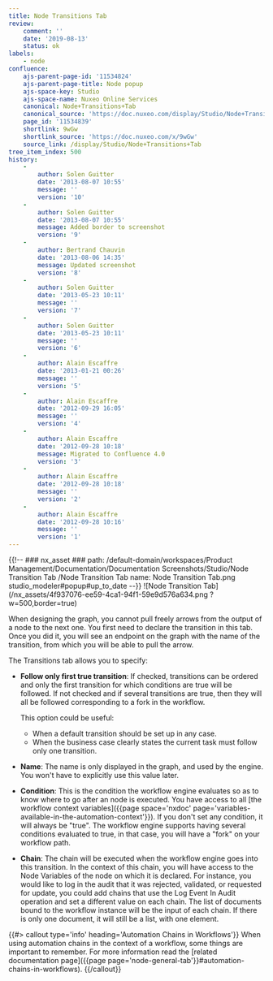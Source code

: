 ```yaml
---
title: Node Transitions Tab
review:
    comment: ''
    date: '2019-08-13'
    status: ok
labels:
    - node
confluence:
    ajs-parent-page-id: '11534824'
    ajs-parent-page-title: Node popup
    ajs-space-key: Studio
    ajs-space-name: Nuxeo Online Services
    canonical: Node+Transitions+Tab
    canonical_source: 'https://doc.nuxeo.com/display/Studio/Node+Transitions+Tab'
    page_id: '11534839'
    shortlink: 9wGw
    shortlink_source: 'https://doc.nuxeo.com/x/9wGw'
    source_link: /display/Studio/Node+Transitions+Tab
tree_item_index: 500
history:
    -
        author: Solen Guitter
        date: '2013-08-07 10:55'
        message: ''
        version: '10'
    -
        author: Solen Guitter
        date: '2013-08-07 10:55'
        message: Added border to screenshot
        version: '9'
    -
        author: Bertrand Chauvin
        date: '2013-08-06 14:35'
        message: Updated screenshot
        version: '8'
    -
        author: Solen Guitter
        date: '2013-05-23 10:11'
        message: ''
        version: '7'
    -
        author: Solen Guitter
        date: '2013-05-23 10:11'
        message: ''
        version: '6'
    -
        author: Alain Escaffre
        date: '2013-01-21 00:26'
        message: ''
        version: '5'
    -
        author: Alain Escaffre
        date: '2012-09-29 16:05'
        message: ''
        version: '4'
    -
        author: Alain Escaffre
        date: '2012-09-28 10:18'
        message: Migrated to Confluence 4.0
        version: '3'
    -
        author: Alain Escaffre
        date: '2012-09-28 10:18'
        message: ''
        version: '2'
    -
        author: Alain Escaffre
        date: '2012-09-28 10:16'
        message: ''
        version: '1'
---
```


{{!--     ### nx_asset ###
    path: /default-domain/workspaces/Product Management/Documentation/Documentation Screenshots/Studio/Node Transition Tab /Node Transition Tab
    name: Node Transition Tab.png
    studio_modeler#popup#up_to_date
--}}
![Node Transition Tab](/nx_assets/4f937076-ee59-4ca1-94f1-59e9d576a634.png ?w=500,border=true)

When designing the graph, you cannot pull freely arrows from the output of a node to the next one. You first need to declare the transition in this tab. Once you did it, you will see an endpoint on the graph with the name of the transition, from which you will be able to pull the arrow.

The Transitions tab allows you to specify:

- **Follow only first true transition**: If checked, transitions can be ordered and only the first transition for which conditions are true will be followed. If not checked and if several transitions are true, then they will all be followed corresponding to a fork in the workflow.

  This option could be useful:
  - When a default transition should be set up in any case.
  - When the business case clearly states the current task must follow only one transition.


- **Name**: The name is only displayed in the graph, and used by the engine. You won't have to explicitly use this value later.


- **Condition**: This is the condition the workflow engine evaluates so as to know where to go after an node is executed. You have access to all [the workflow context variables]({{page space='nxdoc' page='variables-available-in-the-automation-context'}}). If you don't set any condition, it will always be "true". The workflow engine supports having several conditions evaluated to true, in that case, you will have a "fork" on your workflow path.


- **Chain**: The chain will be executed when the workflow engine goes into this transition. In the context of this chain, you will have access to the Node Variables of the node on which it is declared. For instance, you would like to log in the audit that it was rejected, validated, or requested for update, you could add chains that use the Log Event In Audit  operation and set a different value on each chain. The list of documents bound to the workflow instance will be the input of each chain. If there is only one document, it will still be a list, with one element.  

{{#> callout type='info' heading='Automation Chains in Workflows'}}
When using automation chains in the context of a workflow, some things are important to remember. For more information read the [related documentation page]({{page page='node-general-tab'}}#automation-chains-in-workflows).
{{/callout}}
